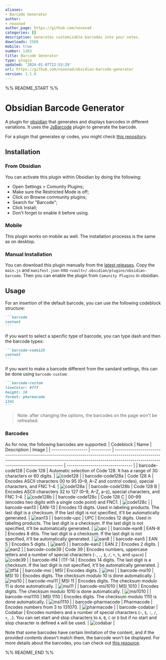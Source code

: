 ```yaml
---
aliases:
- Barcode Generator
author:
- noxonad
author_page: https://github.com/noxonad
categories: []
description: Generates customizable barcodes into your notes.
downloads: 2509
mobile: true
number: 1263
title: Barcode Generator
type: plugin
updated: '2024-01-07T22:53:29'
url: https://github.com/noxonad/obsidian-barcode-generator
version: 1.1.0
---
```


%% README_START %%

Obsidian Barcode Generator
==========================

A plugin for [obsidian](https://obsidian.md/) that generates and displays barcodes in different variations. It uses the [JsBarcode](https://github.com/lindell/JsBarcode) plugin to generate the barcode.

For a plugin that generates qr codes, you might check [this repository](https://github.com/rudimuc/obsidian-qrcode).

## Installation

### From Obsidian

You can activate this plugin within Obsidian by doing the following:

  - Open Settings > Comunity Plugins;
  - Make sure the Restricted Mode is off;
  - Click on Browse community plugins;
  - Search for "Barcode";
  - Click Install;
  - Don't forget to enable it before using.

### Mobile

This plugin works on mobile as well. The installation processs is the same as on desktop.

### Manual Installation

You can download this plugin manually from the [latest releases](https://github.com/noxonad/obsidian-barcode-generator/releases). Copy the `main.js` and `manifest.json` into `<vault>/.obsidian/plugins/obsidian-barcode`. Then you can enable the plugin from `Comunity Plugins` in obsidian.

## Usage

For an insertion of the default barcode, you can use the following codeblock structure:
````markdown
```barcode
content
```
````

If you want to select a specific type of barcode, you can type dash and then the barcode types:

````markdown
```barcode-code128
content
```
````

If you want to make a barcode different from the sandard settings, this can be done using `barcode-custom`:
````markdown
```barcode-custom
lineColor: #fff
height: 10
format: pharmacode
1341
```
````

> Note: after changing the options, the barcodes on the page won't be refreshed.

### Barcodes

As for now, the following barcodes are supported:
| Codeblock          | Name       | Description                                                                                                                                                                                                      | Image                             |
| ------------------ | ---------- | ---------------------------------------------------------------------------------------------------------------------------------------------------------------------------------------------------------------- | --------------------------------- |
| barcode-code128    | Code 128   | Automatic selection of Code 128. It has a range of 30 characters or 60 digits.                                                                                                                                   | ![code128](https://raw.githubusercontent.com/noxonad/obsidian-barcode-generator/HEAD/img/code128.png)       |
| barcode-code128a   | Code 128 A | Encodes ASCII characters 00 to 95 (0–9, A–Z and control codes), special characters, and FNC 1–4.                                                                                                                 | ![code128a](https://raw.githubusercontent.com/noxonad/obsidian-barcode-generator/HEAD/img/code128a.png)     |
| barcode-code128b   | Code 128 B | Encodes ASCII characters 32 to 127 (0–9, A–Z, a–z), special characters, and FNC 1–4.                                                                                                                             | ![code128b](https://raw.githubusercontent.com/noxonad/obsidian-barcode-generator/HEAD/img/code128b.png)     |
| barcode-code128c   | Code 128 C | 00–99 (encodes two digits with a single code point) and FNC1.                                                                                                                                                    | ![code128c](https://raw.githubusercontent.com/noxonad/obsidian-barcode-generator/HEAD/img/code128c.png)     |
| barcode-ean13      | EAN-13     | Encodes 13 digits. Used in labeling products. The last digit is a checksum. If the last digit is not specified, it'll be automatically generated.                                                                | ![ean13](https://raw.githubusercontent.com/noxonad/obsidian-barcode-generator/HEAD/img/ean13.png)           |
| barcode-upc        | UPC        | Encodes 12 digits. Used in labeling products. The last digit is a checksum. If the last digit is not specified, it'll be automatically generated.                                                                | ![upc](https://raw.githubusercontent.com/noxonad/obsidian-barcode-generator/HEAD/img/upc.png)               |
| barcode-ean8       | EAN-8      | Encodes 8 ditis. The last digit is a checksum. If the last digit is not specified, it'll be automatically generated.                                                                                             | ![ean8](https://raw.githubusercontent.com/noxonad/obsidian-barcode-generator/HEAD/img/ean8.png)             |
| barcode-ean5       | EAN 5      | Encodes 5 digits.                                                                                                                                                                                                | ![ean5](https://raw.githubusercontent.com/noxonad/obsidian-barcode-generator/HEAD/img/ean5.png)             |
| barcode-ean2       | EAN 2      | Encodes 2 digits.                                                                                                                                                                                                | ![ean2](https://raw.githubusercontent.com/noxonad/obsidian-barcode-generator/HEAD/img/ean2.png)             |
| barcode-code39     | Code 39    | Encodes numbers, uppercase letters and a number of special characters (`-`, `.`, `$`, `/`, `+`, `%`, and `space`)                                                                                                | ![code39](https://raw.githubusercontent.com/noxonad/obsidian-barcode-generator/HEAD/img/code39.png)         |
| barcode-itf4       | ITF-14     | Encodes 14 digits. The last digit is a checksum. If the last digit is not specified, it'll be automatically generated.                                                                                           | ![itf14](https://raw.githubusercontent.com/noxonad/obsidian-barcode-generator/HEAD/img/itf14.png)           |
| barcode-msi        | MSI        | Encodes digits.                                                                                                                                                                                                  | ![msi](https://raw.githubusercontent.com/noxonad/obsidian-barcode-generator/HEAD/img/msi.png)               |
| barcode-msi10      | MSI 10     | Encodes digits. The checksum modulo 10 is done automatically.                                                                                                                                                    | ![msi10](https://raw.githubusercontent.com/noxonad/obsidian-barcode-generator/HEAD/img/msi10.png)           |
| barcode-msi11      | MSI 11     | Encodes digits. The checksum modulo 11 is done automatically.                                                                                                                                                    | ![msi11](https://raw.githubusercontent.com/noxonad/obsidian-barcode-generator/HEAD/img/msi11.png)           |
| barcode-msi1010    | MSI 1010   | Encodes digits. The checksum modulo 1010 is done automatically.                                                                                                                                                  | ![msi1010](https://raw.githubusercontent.com/noxonad/obsidian-barcode-generator/HEAD/img/msi1010.png)       |
| barcode-msi1110    | MSI 1110   | Encodes digits. The checksum modulo 1110 is done automatically.                                                                                                                                                  | ![msi1110](https://raw.githubusercontent.com/noxonad/obsidian-barcode-generator/HEAD/img/msi1110.png)       |
| barcode-pharmacode | Pharmacode | Encodes numbers from 3 to 131070.                                                                                                                                                                                | ![pharmacode](https://raw.githubusercontent.com/noxonad/obsidian-barcode-generator/HEAD/img/pharmacode.png) |
| barcode-codabar    | Codabar    | Encodes numbers and a number of special characters (`–`, `$`, `:`, `/`, `+`, `.`). You can set start and stop characters to `A`, `B`, `C` or `D` but if no start and stop character is defined `A` will be used. | ![codabar](https://raw.githubusercontent.com/noxonad/obsidian-barcode-generator/HEAD/img/codabar.png)       |

Note that some barcodes have certain limitation of the content, and if the provided contents doesn't match them, the barcode won't be displayed. For more details about the barcodes, you can check out [this resource](https://github.com/lindell/JsBarcode/wiki).

%% README_END %%